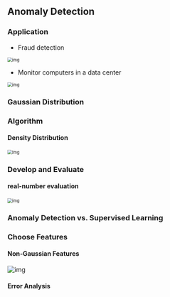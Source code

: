 ## Anomaly Detection

### Application

* Fraud detection

<img src="file:///C:/Users/BNY1SGH/AppData/Local/Temp/msohtmlclip1/01/clip_image002.png" alt="img" style="zoom:67%;" />

* Monitor computers in a data center

<img src="file:///C:/Users/BNY1SGH/AppData/Local/Temp/msohtmlclip1/01/clip_image003.png" alt="img" style="zoom:67%;" />

### Gaussian Distribution

### Algorithm

#### Density Distribution

<img src="file:///C:/Users/BNY1SGH/AppData/Local/Temp/msohtmlclip1/01/clip_image004.png" alt="img" style="zoom:67%;" />

 

### Develop and Evaluate

#### real-number evaluation

<img src="file:///C:/Users/BNY1SGH/AppData/Local/Temp/msohtmlclip1/01/clip_image006.png" alt="img" style="zoom:67%;" />

 

### Anomaly Detection vs. Supervised Learning

 

### Choose Features

#### Non-Gaussian Features

![img](file:///C:/Users/BNY1SGH/AppData/Local/Temp/msohtmlclip1/01/clip_image007.png)

#### Error Analysis